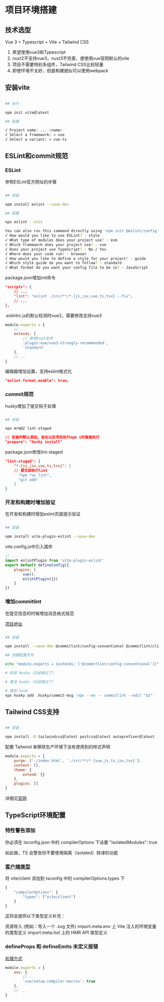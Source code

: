 # 项目环境搭建

## 技术选型

Vue 3 + Typescript + Vite + Tailwind CSS

1. 希望使用vue3和Typescript
2. nuxt2不支持vue3，nuxt3不完善，便使用vue官网默认的vite
3. 项目不需要特别多组件，Tailwind CSS比较轻量
4. 即使环境不太好，但是构建貌似可以使用webpack

## 安装vite

```bash

## 执行

npm init vite@latest

## 配置

√ Project name: ... <name>
√ Select a framework: » vue
√ Select a variant: » vue-ts
```

## ESLint和commit规范

### ESLint

参照ESLint官方网址的步骤

```bash

## 安装

npm install eslint --save-dev

## 配置

npx eslint --init

You can also run this command directly using 'npm init @eslint/config'.
√ How would you like to use ESLint? · style
√ What type of modules does your project use? · esm
√ Which framework does your project use? · vue
√ Does your project use TypeScript? · No / Yes
√ Where does your code run? · browser
√ How would you like to define a style for your project? · guide
√ Which style guide do you want to follow? · standard
√ What format do you want your config file to be in? · JavaScript
```

package.json增加init命令

```json
"scripts": {
    // ...
    "lint": "eslint ./src/**/*.{js,jsx,vue,ts,tsx} --fix",
    // ...
},
```

.eslintrc.js的默认检测时vue2，需要修改支持vue3

```js
module.exports = {
    // ...
    extends: [
        // 使用Vue3支持
        'plugin:vue/vue3-strongly-recommended',
        'standard'
    ],
    // ...
}
```

编辑器增加设置，支持eslint格式化

```json
"eslint.format.enable": true,
```

### commit规范

husky增加了提交钩子处理

```bash

## 安装

npx mrm@2 lint-staged
```

```json
// 安装时默认添加，会在以后项目执行npm i时直接执行
"prepare": "husky install"
```

package.json修改lint-staged

```json
"lint-staged": {
    "*.{js,jsx,vue,ts,tsx}": [
    // 提交前执行lint
      "npm run lint",
      "git add"
    ]
}
```

### 开发和构建时增加验证

在开发和构建时增加eslint页面提示验证

```bash

## 安装

npm install vite-plugin-eslint --save-dev
```

vite.config.js中引入插件

```js
// ...
import eslintPlugin from 'vite-plugin-eslint'
export default defineConfig({
    plugins: [
        vue(),
        eslintPlugin({})
    ]
})
```

### 增加commitlint

在提交信息的时候增加消息格式规范

[项目地址](https://github.com/conventional-changelog/commitlint)

```bash

## 安装

npm install --save-dev @commitlint/config-conventional @commitlint/cli

## 创建配置文件

echo "module.exports = {extends: ['@commitlint/config-conventional']}" > commitlint.config.js

# 安装 Husky（已经做过了）

# 激活 hooks（已经做过了）

# 增加 hook
npx husky add .husky/commit-msg 'npx --no -- commitlint --edit "$1"'
```

## Tailwind CSS支持

```bash

## 安装

npm install -D tailwindcss@latest postcss@latest autoprefixer@latest
```

配置 Tailwind 来移除生产环境下没有使用到的样式声明

```js
module.exports = {
    purge: ['./index.html', './src/**/*.{vue,js,ts,jsx,tsx}'],
    content: [],
    theme: {
        extend: {}
    },
    plugins: []
}
```

详细见[官网](https://www.tailwindcss.cn/docs/guides/vue-3-vite)

## TypeScript环境配置

### 特性警告添加

你必须在 tsconfig.json 中的 compilerOptions 下设置 "isolatedModules": true

如此做，TS 会警告你不要使用隔离（isolated）转译的功能

### [客户端类型](https://cn.vitejs.dev/guide/features.html#typescript-compiler-options)

将 vite/client 添加到 tsconfig 中的 compilerOptions.types 下

```js
{
    "compilerOptions": {
        "types": ["vite/client"]
    }
}
```

这将会提供以下类型定义补充：

资源导入 (例如：导入一个 .svg 文件)
import.meta.env 上 Vite 注入的环境变量的类型定义
import.meta.hot 上的 HMR API 类型定义

### defineProps 和 defineEmits 未定义报错

[处理方式](https://eslint.vuejs.org/user-guide/#faq)

```js
module.exports = {
    env: {
        // ...
        'vue/setup-compiler-macros': true
    },
    // ...
}
```
